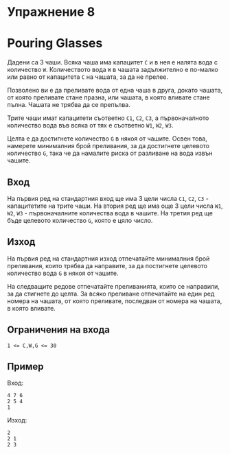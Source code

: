 Упражнение 8
============

# Pouring Glasses

Дадени са 3 чаши.
Всяка чаша има капацитет `C` и в нея е налята вода с количество `W`.
Количеството вода `W` в чашата задължително е по-малко или равно от капацитета `C` на чашата, за да не прелее.

Позволено ви е да преливате вода от една чаша в друга, докато
чашата, от която преливате стане празна, или
чашата, в която вливате стане пълна. Чашата не трябва да се препълва.

Трите чаши имат капацитети съответно `C1`, `C2`, `C3`, а
първоначалното количество вода във всяка от тях е съответно `W1`, `W2`, `W3`.

Целта е да достигнете количество `G` в някоя от чашите.
Освен това, намерете минималния брой преливания,
за да достигнете целевото количество `G`, така че да намалите риска от разливане на вода извън чашите.

## Вход

На първия ред на стандартния вход ще има 3 цели числа `C1`, `C2`, `C3` - капацитетите на трите чаши.
На втория ред ще има още 3 цели числа `W1`, `W2`, `W3` - първоначалните количества вода в чашите.
На третия ред ще бъде целевото количество `G`, която е цяло число.

## Изход

На първия ред на стандартния изход отпечатайте минималния брой преливания,
които трябва да направите, за да постигнете целевото количество вода `G` в някоя от чашите.

На следващите редове отпечатайте преливанията, които се направили, за да стигнете до целта.
За всяко преливане отпечатайте на един ред номера на чашата, от която преливате,
последван от номера на чашата, в която вливате.

## Ограничения на входа

```
1 <= C,W,G <= 30
```

## Пример

Вход:

```
4 7 6
2 5 4
1
```

Изход:

```
2
2 1
2 3
```

